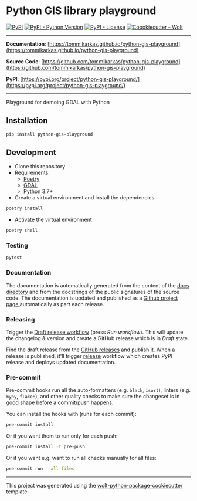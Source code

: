 # Python GIS library playground

[![PyPI](https://img.shields.io/pypi/v/python-gis-playground?style=flat-square)](https://pypi.python.org/pypi/python-gis-playground/)
[![PyPI - Python Version](https://img.shields.io/pypi/pyversions/python-gis-playground?style=flat-square)](https://pypi.python.org/pypi/python-gis-playground/)
[![PyPI - License](https://img.shields.io/pypi/l/python-gis-playground?style=flat-square)](https://pypi.python.org/pypi/python-gis-playground/)
[![Coookiecutter - Wolt](https://img.shields.io/badge/cookiecutter-Wolt-00c2e8?style=flat-square&logo=cookiecutter&logoColor=D4AA00&link=https://github.com/woltapp/wolt-python-package-cookiecutter)](https://github.com/woltapp/wolt-python-package-cookiecutter)


---

**Documentation**: [https://tommikarkas.github.io/python-gis-playground](https://tommikarkas.github.io/python-gis-playground)

**Source Code**: [https://github.com/tommikarkas/python-gis-playground](https://github.com/tommikarkas/python-gis-playground)

**PyPI**: [https://pypi.org/project/python-gis-playground/](https://pypi.org/project/python-gis-playground/)

---

Playground for demoing GDAL with Python

## Installation

```sh
pip install python-gis-playground
```

## Development

* Clone this repository
* Requirements:
  * [Poetry](https://python-poetry.org/)
  * [GDAL](https://gdal.org/)
  * Python 3.7+
* Create a virtual environment and install the dependencies

```sh
poetry install
```

* Activate the virtual environment

```sh
poetry shell
```

### Testing

```sh
pytest
```

### Documentation

The documentation is automatically generated from the content of the [docs directory](./docs) and from the docstrings
 of the public signatures of the source code. The documentation is updated and published as a [Github project page
 ](https://pages.github.com/) automatically as part each release.

### Releasing

Trigger the [Draft release workflow](https://github.com/tommikarkas/python-gis-playground/actions/workflows/draft_release.yml)
(press _Run workflow_). This will update the changelog & version and create a GitHub release which is in _Draft_ state.

Find the draft release from the
[GitHub releases](https://github.com/tommikarkas/python-gis-playground/releases) and publish it. When
 a release is published, it'll trigger [release](https://github.com/tommikarkas/python-gis-playground/blob/master/.github/workflows/release.yml) workflow which creates PyPI
 release and deploys updated documentation.

### Pre-commit

Pre-commit hooks run all the auto-formatters (e.g. `black`, `isort`), linters (e.g. `mypy`, `flake8`), and other quality
 checks to make sure the changeset is in good shape before a commit/push happens.

You can install the hooks with (runs for each commit):

```sh
pre-commit install
```

Or if you want them to run only for each push:

```sh
pre-commit install -t pre-push
```

Or if you want e.g. want to run all checks manually for all files:

```sh
pre-commit run --all-files
```

---

This project was generated using the [wolt-python-package-cookiecutter](https://github.com/woltapp/wolt-python-package-cookiecutter) template.
